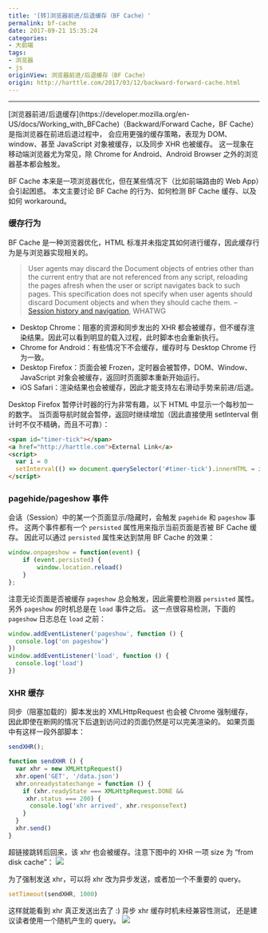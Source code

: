 ```yaml
---
title: '[转]浏览器前进/后退缓存（BF Cache）'
permalink: bf-cache
date: 2017-09-21 15:35:24
categories:
- 大前端
tags:
- 浏览器
- js
originView: 浏览器前进/后退缓存（BF Cache）
origin: http://harttle.com/2017/03/12/backward-forward-cache.html
---
```

<hr>
[浏览器前进/后退缓存](https://developer.mozilla.org/en-US/docs/Working_with_BFCache)（Backward/Forward Cache，BF Cache）是指浏览器在前进后退过程中， 会应用更强的缓存策略，表现为 DOM、window、甚至 JavaScript 对象被缓存，以及同步 XHR 也被缓存。 这一现象在移动端浏览器尤为常见，除 Chrome for Android、Android Browser 之外的浏览器基本都会触发。

BF Cache 本来是一项浏览器优化，但在某些情况下（比如前端路由的 Web App）会引起困惑。 本文主要讨论 BF Cache 的行为、如何检测 BF Cache 缓存、以及如何 workaround。

### 缓存行为
BF Cache 是一种浏览器优化，HTML 标准并未指定其如何进行缓存，因此缓存行为是与浏览器实现相关的。

>User agents may discard the Document objects of entries other than the current entry that are not referenced from any script, reloading the pages afresh when the user or script navigates back to such pages. This specification does not specify when user agents should discard Document objects and when they should cache them. – [Session history and navigation](https://html.spec.whatwg.org/multipage/browsers.html#history), WHATWG

- Desktop Chrome：阻塞的资源和同步发出的 XHR 都会被缓存，但不缓存渲染结果。因此可以看到明显的载入过程，此时脚本也会重新执行。
- Chrome for Android：有些情况下不会缓存，缓存时与 Desktop Chrome 行为一致。
- Desktop Firefox：页面会被 Frozen，定时器会被暂停，DOM、Window、JavaScript 对象会被缓存，返回时页面脚本重新开始运行。
- iOS Safari：渲染结果也会被缓存，因此才能支持左右滑动手势来前进/后退。

Desktop Firefox 暂停计时器的行为非常有趣，以下 HTML 中显示一个每秒加一的数字。 当页面导航时就会暂停，返回时继续增加（因此直接使用 setInterval 倒计时不仅不精确，而且不可靠）：
```html
<span id="timer-tick"></span>
<a href="http://harttle.com">External Link</a>
<script>
  var i = 0
  setInterval(() => document.querySelector('#timer-tick').innerHTML = i++, 1000)
</script>
```

### pagehide/pageshow 事件
会话（Session）中的某一个页面显示/隐藏时，会触发 `pagehide` 和 `pageshow` 事件。 这两个事件都有一个 `persisted` 属性用来指示当前页面是否被 BF Cache 缓存。 因此可以通过 `persisted` 属性来达到禁用 BF Cache 的效果：
```javascript
window.onpageshow = function(event) {
    if (event.persisted) {
        window.location.reload()
    }
};
```
注意无论页面是否被缓存 `pageshow` 总会触发，因此需要检测器 `persisted` 属性。 另外 `pageshow` 的时机总是在 `load` 事件之后。 这一点很容易检测，下面的 `pageshow` 日志总在 `load` 之前：
```javascript
window.addEventListener('pageshow', function () {
  console.log('on pageshow')
})
window.addEventListener('load', function () {
  console.log('load')
})
```

### XHR 缓存
同步（阻塞加载的）脚本发出的 XMLHttpRequest 也会被 Chrome 强制缓存， 因此即使在断网的情况下后退到访问过的页面仍然是可以完美渲染的。 如果页面中有这样一段外部脚本：
```javascript
sendXHR();

function sendXHR () {
  var xhr = new XMLHttpRequest()
  xhr.open('GET', '/data.json')
  xhr.onreadystatechange = function () {
    if (xhr.readyState === XMLHttpRequest.DONE &&
     xhr.status === 200) {
      console.log('xhr arrived', xhr.responseText)
    }
  }
  xhr.send()
}
```
超链接跳转后回来，该 xhr 也会被缓存。注意下图中的 XHR 一项 size 为 “from disk cache”：
![](http://oncj6b2vl.bkt.clouddn.com/FiUT28A3DCpwPiyvJpsvhkdFQai1.png)

为了强制发送 xhr，可以将 xhr 改为异步发送，或者加一个不重要的 query。
```javascript
setTimeout(sendXHR, 1000)
```
这样就能看到 xhr 真正发送出去了 :) 异步 xhr 缓存时机未经兼容性测试， 还是建议读者使用一个随机产生的 query。
![](http://oncj6b2vl.bkt.clouddn.com/FjwUrogpYSRjC5EGPGIH2x1t2Eff.png)

